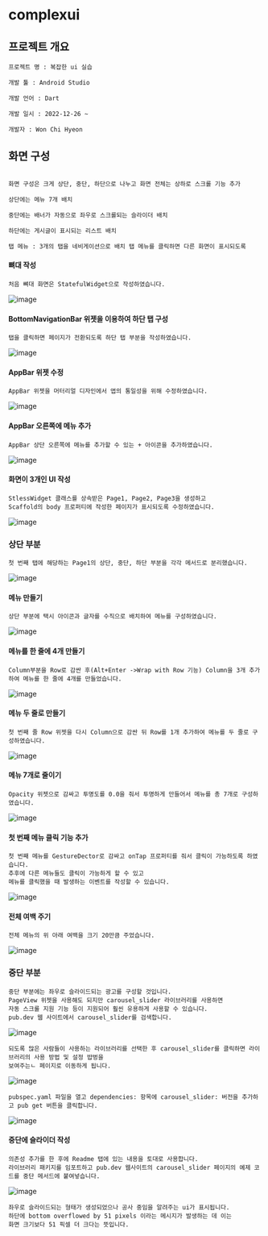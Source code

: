 # complexui

## 프로젝트 개요

```
프로젝트 명 : 복잡한 ui 실습

개발 툴 : Android Studio 

개발 언어 : Dart

개발 일시 : 2022-12-26 ~ 

개발자 : Won Chi Hyeon
```

## 화면 구성

```

화면 구성은 크게 상단, 중단, 하단으로 나누고 화면 전체는 상하로 스크롤 기능 추가

상단에는 메뉴 7개 배치

중단에는 배너가 자동으로 좌우로 스크롤되는 슬라이더 배치

하단에는 게시글이 표시되는 리스트 배치

탭 메뉴 : 3개의 탭을 네비게이션으로 배치 탭 메뉴를 클릭하면 다른 화면이 표시되도록

```

#### 뼈대 작성
```
처음 뼈대 화면은 StatefulWidget으로 작성하였습니다.
```
![image](https://user-images.githubusercontent.com/58906858/210294973-48607790-a7b2-4ee1-8ce5-011e8b46f623.png)

#### BottomNavigationBar 위젯을 이용하여 하단 탭 구성
```
탭을 클릭하면 페이지가 전환되도록 하단 탭 부분을 작성하였습니다.
```
![image](https://user-images.githubusercontent.com/58906858/210295475-b0c521d2-c4f2-45ad-9956-6060ed234a7f.png)

#### AppBar 위젯 수정
```
AppBar 위젯을 머터리얼 디자인에서 앱의 통일성을 위해 수정하였습니다.
```
![image](https://user-images.githubusercontent.com/58906858/210295708-08f59d2c-f132-4bc7-9334-48c27500b8b0.png)

#### AppBar 오른쪽에 메뉴 추가
```
AppBar 상단 오른쪽에 메뉴를 추가할 수 있는 + 아이콘을 추가하였습니다.
```
![image](https://user-images.githubusercontent.com/58906858/210296081-baf1f561-4eab-4793-9f96-49c16c54d483.png)

#### 화면이 3개인 UI 작성
```
StlessWidget 클래스를 상속받은 Page1, Page2, Page3을 생성하고 
Scaffold의 body 프로퍼티에 작성한 페이지가 표시되도록 수정하였습니다.
```
![image](https://user-images.githubusercontent.com/58906858/210296542-9d05c5f1-d581-497a-a09e-cc0d9e0e792e.png)

### 상단 부분
```
첫 번째 탭에 해당하는 Page1의 상단, 중단, 하단 부분을 각각 메서드로 분리했습니다.
```
![image](https://user-images.githubusercontent.com/58906858/210474744-f919bf79-0905-4660-938f-feed9cde2fca.png)

#### 메뉴 만들기
```
상단 부분에 택시 아이콘과 글자를 수직으로 배치하여 메뉴를 구성하였습니다.
```
![image](https://user-images.githubusercontent.com/58906858/210475077-96e4ffd2-0b08-4b32-a338-8422516da201.png)


#### 메뉴를 한 줄에 4개 만들기
```
Column부분을 Row로 감싼 후(Alt+Enter ->Wrap with Row 기능) Column을 3개 추가하여 메뉴를 한 줄에 4개를 만들었습니다.
```
![image](https://user-images.githubusercontent.com/58906858/210477988-2b81f753-22b9-489f-944e-f36cb74f5fdd.png)

#### 메뉴 두 줄로 만들기
```
첫 번째 줄 Row 위젯을 다시 Column으로 감싼 뒤 Row를 1개 추가하여 메뉴를 두 줄로 구성하였습니다.
```
![image](https://user-images.githubusercontent.com/58906858/210479049-47feb03e-dd5f-44f1-bbeb-4b0438e37149.png)

#### 메뉴 7개로 줄이기
```
Opacity 위젯으로 감싸고 투명도를 0.0을 줘서 투명하게 만들어서 메뉴를 총 7개로 구성하였습니다.
```
![image](https://user-images.githubusercontent.com/58906858/210479490-13a2845e-c773-42db-8d80-2aae7cde964b.png)

#### 첫 번째 메뉴 클릭 기능 추가
```
첫 번째 메뉴를 GestureDector로 감싸고 onTap 프로퍼티를 줘서 클릭이 가능하도록 하였습니다.
추후에 다른 메뉴들도 클릭이 가능하게 할 수 있고 
메뉴를 클릭했을 때 발생하는 이벤트를 작성할 수 있습니다.
```
![image](https://user-images.githubusercontent.com/58906858/210480691-4fdc4f31-65a1-4fb5-8f52-19a1bc47b807.png)

#### 전체 여백 주기
```
전체 메뉴의 위 아래 여백을 크기 20만큼 주었습니다.
```
![image](https://user-images.githubusercontent.com/58906858/210481025-3d68018f-f2ed-4471-b9ef-4cd9163f7292.png)

### 중단 부분
```
중단 부분에는 좌우로 슬라이드되는 광고를 구성할 것입니다. 
PageView 위젯을 사용해도 되지만 carousel_slider 라이브러리를 사용하면
자동 스크롤 지원 기능 등이 지원되어 훨씬 유용하게 사용할 수 있습니다.
pub.dev 웹 사이트에서 carousel_slider를 검색합니다.
```
![image](https://user-images.githubusercontent.com/58906858/210481315-f33efb7c-3d11-4dd7-8d23-89c18a94a113.png)
```
되도록 많은 사람들이 사용하는 라이브러리를 선택한 후 carousel_slider를 클릭하면 라이브러리의 사용 방법 및 설정 밥벙을
보여주는ㄴ 페이지로 이동하게 됩니다.
```
![image](https://user-images.githubusercontent.com/58906858/210481512-84e84306-2564-4b2d-872e-54f6a963aa09.png)
```
pubspec.yaml 파일을 열고 dependencies: 항목에 carousel_slider: 버전을 추가하고 pub get 버튼을 클릭합니다.
```
![image](https://user-images.githubusercontent.com/58906858/210481863-e865347f-e6e2-4ff5-8934-a799fbf1406d.png)

#### 중단에 슬라이더 작성
```
의존성 추가를 한 후에 Readme 탭에 있는 내용을 토대로 사용합니다.
라이브러리 패키지를 임포트하고 pub.dev 웹사이트의 carousel_slider 페이지의 예제 코드를 중단 메서드에 붙여넣습니다.
```
![image](https://user-images.githubusercontent.com/58906858/210482352-6af19c06-5e78-4c44-bc65-2ec86aeb89aa.png)
```
좌우로 슬라이드되는 형태가 생성되었으나 공사 중임을 알려주는 ui가 표시됩니다.
하단에 bottom overflowed by 51 pixels 이라는 메시지가 발생하는 데 이는
화면 크기보다 51 픽셀 더 크다는 뜻입니다.
```
